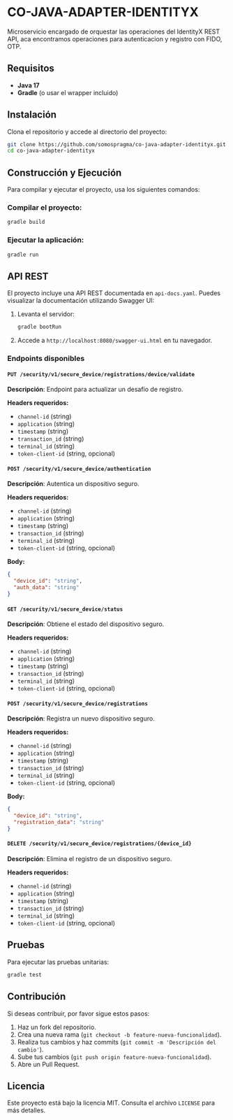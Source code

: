 # CO-JAVA-ADAPTER-IDENTITYX

Microservicio encargado de orquestar las operaciones del IdentityX REST API, aca encontramos operaciones para autenticacion y registro con FIDO, OTP.

## Requisitos
- **Java 17**
- **Gradle** (o usar el wrapper incluido)

## Instalación

Clona el repositorio y accede al directorio del proyecto:
```sh
git clone https://github.com/somospragma/co-java-adapter-identityx.git
cd co-java-adapter-identityx
```

## Construcción y Ejecución

Para compilar y ejecutar el proyecto, usa los siguientes comandos:

### Compilar el proyecto:
```sh
gradle build
```

### Ejecutar la aplicación:
```sh
gradle run
```

## API REST

El proyecto incluye una API REST documentada en `api-docs.yaml`. Puedes visualizar la documentación utilizando Swagger UI:

1. Levanta el servidor:
   ```sh
   gradle bootRun
   ```
2. Accede a `http://localhost:8080/swagger-ui.html` en tu navegador.

### Endpoints disponibles

#### `PUT /security/v1/secure_device/registrations/device/validate`
**Descripción**: Endpoint para actualizar un desafío de registro.

**Headers requeridos:**
- `channel-id` (string)
- `application` (string)
- `timestamp` (string)
- `transaction_id` (string)
- `terminal_id` (string)
- `token-client-id` (string, opcional)

#### `POST /security/v1/secure_device/authentication`
**Descripción**: Autentica un dispositivo seguro.

**Headers requeridos:**
- `channel-id` (string)
- `application` (string)
- `timestamp` (string)
- `transaction_id` (string)
- `terminal_id` (string)
- `token-client-id` (string, opcional)

**Body:**
```json
{
  "device_id": "string",
  "auth_data": "string"
}
```

#### `GET /security/v1/secure_device/status`
**Descripción**: Obtiene el estado del dispositivo seguro.

**Headers requeridos:**
- `channel-id` (string)
- `application` (string)
- `timestamp` (string)
- `transaction_id` (string)
- `terminal_id` (string)
- `token-client-id` (string, opcional)

#### `POST /security/v1/secure_device/registrations`
**Descripción**: Registra un nuevo dispositivo seguro.

**Headers requeridos:**
- `channel-id` (string)
- `application` (string)
- `timestamp` (string)
- `transaction_id` (string)
- `terminal_id` (string)
- `token-client-id` (string, opcional)

**Body:**
```json
{
  "device_id": "string",
  "registration_data": "string"
}
```

#### `DELETE /security/v1/secure_device/registrations/{device_id}`
**Descripción**: Elimina el registro de un dispositivo seguro.

**Headers requeridos:**
- `channel-id` (string)
- `application` (string)
- `timestamp` (string)
- `transaction_id` (string)
- `terminal_id` (string)
- `token-client-id` (string, opcional)

## Pruebas

Para ejecutar las pruebas unitarias:
```sh
gradle test
```

## Contribución

Si deseas contribuir, por favor sigue estos pasos:
1. Haz un fork del repositorio.
2. Crea una nueva rama (`git checkout -b feature-nueva-funcionalidad`).
3. Realiza tus cambios y haz commits (`git commit -m 'Descripción del cambio'`).
4. Sube tus cambios (`git push origin feature-nueva-funcionalidad`).
5. Abre un Pull Request.

## Licencia

Este proyecto está bajo la licencia MIT. Consulta el archivo `LICENSE` para más detalles.